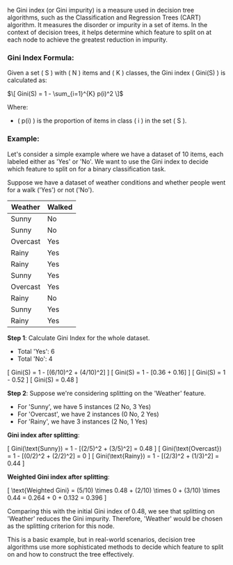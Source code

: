 he Gini index (or Gini impurity) is a measure used in decision tree algorithms, such as the Classification and Regression Trees (CART) algorithm. It measures the disorder or impurity in a set of items. In the context of decision trees, it helps determine which feature to split on at each node to achieve the greatest reduction in impurity.
 
### Gini Index Formula:
 
Given a set \( S \) with \( N \) items and \( K \) classes, the Gini index \( Gini(S) \) is calculated as:
 
$\[ Gini(S) = 1 - \sum_{i=1}^{K} p(i)^2 \]$
 
Where:
- \( p(i) \) is the proportion of items in class \( i \) in the set \( S \).
 
### Example:
 
Let's consider a simple example where we have a dataset of 10 items, each labeled either as 'Yes' or 'No'. We want to use the Gini index to decide which feature to split on for a binary classification task.
 
Suppose we have a dataset of weather conditions and whether people went for a walk ('Yes') or not ('No').
 
| Weather | Walked |
|---------|--------|
| Sunny   | No     |
| Sunny   | No     |
| Overcast| Yes    |
| Rainy   | Yes    |
| Rainy   | Yes    |
| Sunny   | Yes    |
| Overcast| Yes    |
| Rainy   | No     |
| Sunny   | Yes    |
| Rainy   | Yes    |
 
**Step 1**: Calculate Gini Index for the whole dataset.
 
- Total 'Yes': 6
- Total 'No': 4
 
\[ Gini(S) = 1 - [(6/10)^2 + (4/10)^2] \]
\[ Gini(S) = 1 - [0.36 + 0.16] \]
\[ Gini(S) = 1 - 0.52 \]
\[ Gini(S) = 0.48 \]
 
**Step 2**: Suppose we're considering splitting on the 'Weather' feature.
 
- For 'Sunny', we have 5 instances (2 No, 3 Yes)
- For 'Overcast', we have 2 instances (0 No, 2 Yes)
- For 'Rainy', we have 3 instances (2 No, 1 Yes)
 
**Gini index after splitting**:
 
\[ Gini(\text{Sunny}) = 1 - [(2/5)^2 + (3/5)^2] = 0.48 \]
\[ Gini(\text{Overcast}) = 1 - [(0/2)^2 + (2/2)^2] = 0 \]
\[ Gini(\text{Rainy}) = 1 - [(2/3)^2 + (1/3)^2] = 0.44 \]
 
**Weighted Gini index after splitting**:
 
\[ \text{Weighted Gini} = (5/10) \times 0.48 + (2/10) \times 0 + (3/10) \times 0.44 = 0.264 + 0 + 0.132 = 0.396 \]
 
Comparing this with the initial Gini index of 0.48, we see that splitting on 'Weather' reduces the Gini impurity. Therefore, 'Weather' would be chosen as the splitting criterion for this node.
 
This is a basic example, but in real-world scenarios, decision tree algorithms use more sophisticated methods to decide which feature to split on and how to construct the tree effectively.
